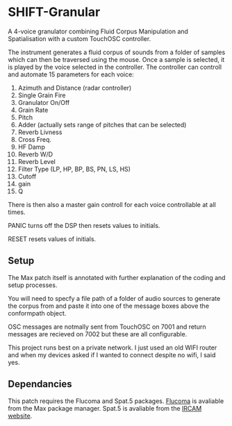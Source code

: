 # SHIFT-Granular
 A 4-voice granulator combining Fluid Corpus Manipulation and Spatialisation with a custom TouchOSC controller.

The instrument generates a fluid corpus of sounds from a folder of samples which can then be traversed using the mouse. Once a sample is selected, it is played by the voice selected in the controller. The controller can controll and automate 15 parameters for each voice:
1. Azimuth and Distance (radar controller)
2. Single Grain Fire
3. Granulator On/Off
4. Grain Rate
5. Pitch
6. Adder (actually sets range of pitches that can be selected)
7. Reverb Livness
8. Cross Freq.
9. HF Damp
10. Reverb W/D
11. Reverb Level
12. Filter Type (LP, HP, BP, BS, PN, LS, HS)
13. Cutoff
14. gain
15. Q

There is then also a master gain controll for each voice controllable at all times.

PANIC turns off the DSP then resets values to initials.

RESET resets values of initials.

## Setup
The Max patch itself is annotated with further explanation of the coding and setup processes.

You will need to specfy a file path of a folder of audio sources to generate the corpus from and paste it into one of the message boxes above the conformpath object.

OSC messages are notmally sent from TouchOSC on 7001 and return messages are recieved on 7002 but these are all configurable. 

This project runs best on a private network. I just used an old WIFI router and when my devices asked if I wanted to connect despite no wifi, I said yes.

## Dependancies
This patch requires the Flucoma and Spat.5 packages. [Flucoma](https://learn.flucoma.org/) is avaliable from the Max package manager. Spat.5 is avaliable from the [IRCAM website](https://forum.ircam.fr/projects/detail/spat/).
